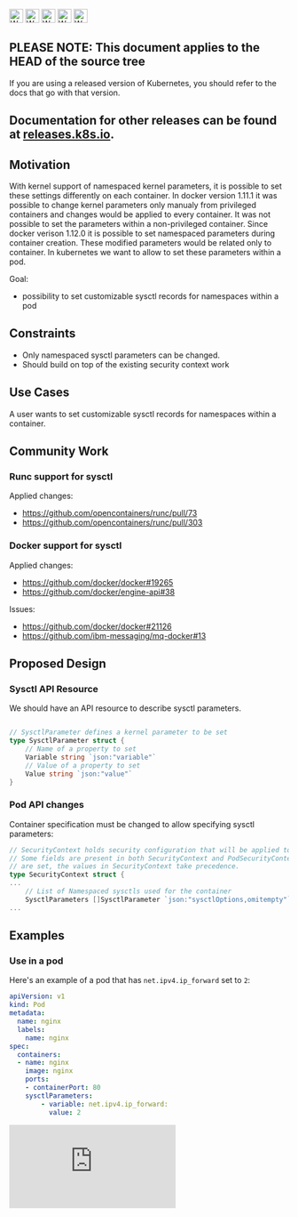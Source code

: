 <!-- BEGIN MUNGE: UNVERSIONED_WARNING -->

<!-- BEGIN STRIP_FOR_RELEASE -->

<img src="http://kubernetes.io/img/warning.png" alt="WARNING"
     width="25" height="25">
<img src="http://kubernetes.io/img/warning.png" alt="WARNING"
     width="25" height="25">
<img src="http://kubernetes.io/img/warning.png" alt="WARNING"
     width="25" height="25">
<img src="http://kubernetes.io/img/warning.png" alt="WARNING"
     width="25" height="25">
<img src="http://kubernetes.io/img/warning.png" alt="WARNING"
     width="25" height="25">

<h2>PLEASE NOTE: This document applies to the HEAD of the source tree</h2>

If you are using a released version of Kubernetes, you should
refer to the docs that go with that version.

Documentation for other releases can be found at
[releases.k8s.io](http://releases.k8s.io).
</strong>
--

<!-- END STRIP_FOR_RELEASE -->

<!-- END MUNGE: UNVERSIONED_WARNING -->

## Motivation
With kernel support of namespaced kernel parameters, it is possible to set these settings differently on each container.
In docker version 1.11.1 it was possible to change kernel parameters only manualy from privileged containers
and changes would be applied to every container.
It was not possible to set the parameters within a non-privileged container.
Since docker verison 1.12.0 it is possible to set namespaced parameters during container creation.
These modified parameters would be related only to container.
In kubernetes we want to allow to set these parameters within a pod.

Goal:
- possibility to set customizable sysctl records for namespaces within a pod

## Constraints

* Only namespaced sysctl parameters can be changed.
* Should build on top of the existing security context work

## Use Cases

A user wants to set customizable sysctl records for namespaces within a container.

## Community Work

### Runc support for sysctl

Applied changes:

* https://github.com/opencontainers/runc/pull/73
* https://github.com/opencontainers/runc/pull/303

### Docker support for sysctl

Applied changes:

* https://github.com/docker/docker#19265
* https://github.com/docker/engine-api#38

Issues:

* https://github.com/docker/docker#21126
* https://github.com/ibm-messaging/mq-docker#13

## Proposed Design
	
### Sysctl API Resource

We should have an API resource to describe sysctl parameters.

```go

// SysctlParameter defines a kernel parameter to be set
type SysctlParameter struct {
	// Name of a property to set
	Variable string `json:"variable"`
	// Value of a property to set
	Value string `json:"value"`
}
```
### Pod API changes

Container specification must be changed to allow specifying sysctl parameters:

```go
// SecurityContext holds security configuration that will be applied to a container.
// Some fields are present in both SecurityContext and PodSecurityContext.  When both
// are set, the values in SecurityContext take precedence.
type SecurityContext struct {
...
	// List of Namespaced sysctls used for the container
	SysctlParameters []SysctlParameter `json:"sysctlOptions,omitempty"`
...
```
## Examples

### Use in a pod

Here's an example of a pod that has ``net.ipv4.ip_forward`` set to ``2``:

```yaml
apiVersion: v1
kind: Pod
metadata:
  name: nginx
  labels:
    name: nginx
spec:
  containers:
  - name: nginx
    image: nginx
    ports:
    - containerPort: 80
    sysctlParameters:
        - variable: net.ipv4.ip_forward: 
          value: 2
```

<!-- BEGIN MUNGE: GENERATED_ANALYTICS -->
[![Analytics](https://kubernetes-site.appspot.com/UA-36037335-10/GitHub/docs/design/seccomp.md?pixel)]()
<!-- END MUNGE: GENERATED_ANALYTICS -->

